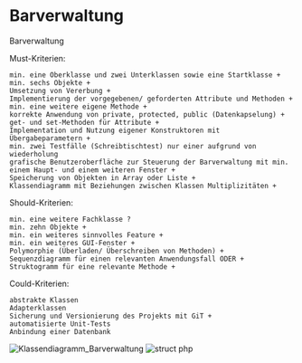# Barverwaltung
Barverwaltung

Must-Kriterien:

    min. eine Oberklasse und zwei Unterklassen sowie eine Startklasse +
    min. sechs Objekte +
    Umsetzung von Vererbung +
    Implementierung der vorgegebenen/ geforderten Attribute und Methoden +
    min. eine weitere eigene Methode +
    korrekte Anwendung von private, protected, public (Datenkapselung) +
    get- und set-Methoden für Attribute +
    Implementation und Nutzung eigener Konstruktoren mit Übergabeparametern +
    min. zwei Testfälle (Schreibtischtest) nur einer aufgrund von wiederholung
    grafische Benutzeroberfläche zur Steuerung der Barverwaltung mit min. einem Haupt- und einem weiteren Fenster +
    Speicherung von Objekten in Array oder Liste +
    Klassendiagramm mit Beziehungen zwischen Klassen Multiplizitäten +

Should-Kriterien:

    min. eine weitere Fachklasse ?
    min. zehn Objekte +
    min. ein weiteres sinnvolles Feature + 
    min. ein weiteres GUI-Fenster +
    Polymorphie (Überladen/ Überschreiben von Methoden) +
    Sequenzdiagramm für einen relevanten Anwendungsfall ODER +  
    Struktogramm für eine relevante Methode +

Could-Kriterien:

    abstrakte Klassen
    Adapterklassen
    Sicherung und Versionierung des Projekts mit GiT +
    automatisierte Unit-Tests
    Anbindung einer Datenbank
![Klassendiagramm_Barverwaltung](https://user-images.githubusercontent.com/93650507/163040281-bf6d6ea6-5ce2-4354-bb60-a1d713c4345c.jpg)
![struct php](https://user-images.githubusercontent.com/93650507/163040505-c1092696-8e12-46cb-9d16-38d0f9ba1f9d.jpeg)

